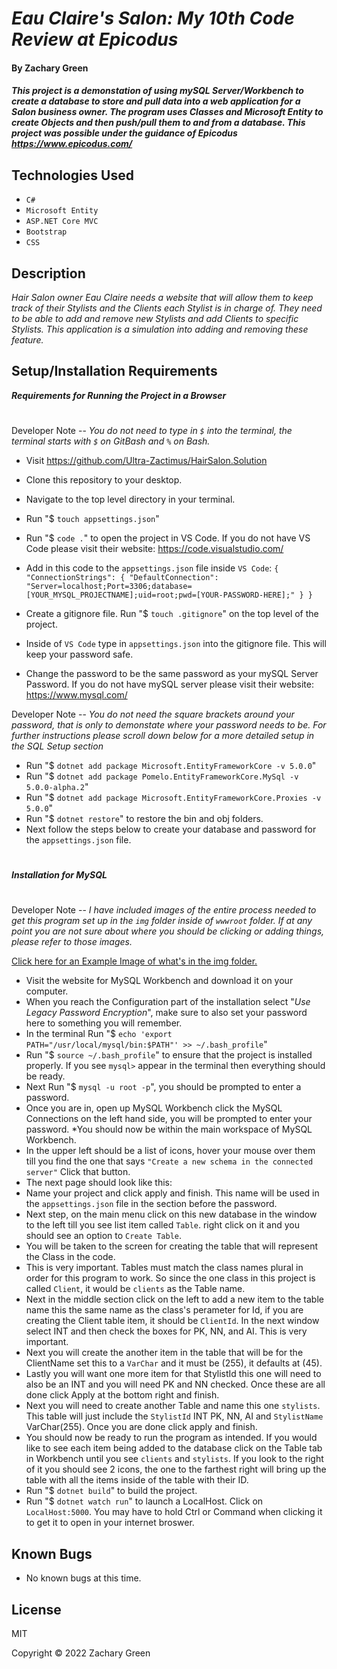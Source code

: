 # _Eau Claire's Salon: My 10th Code Review at Epicodus_

#### By Zachary Green

#### _This project is a demonstation of using mySQL Server/Workbench to create a database to store and pull data into a web application for a Salon business owner. The program uses Classes and Microsoft Entity to create Objects and then push/pull them to and from a database. This project was possible under the guidance of Epicodus https://www.epicodus.com/_

## Technologies Used

* `C#`
* `Microsoft Entity`
* `ASP.NET Core MVC`
* `Bootstrap`
* `CSS`

## Description

_Hair Salon owner Eau Claire needs a website that will allow them to keep track of their Stylists and the Clients each Stylist is in charge of. They need to be able to add and remove new Stylists and add Clients to specific Stylists. This application is a simulation into adding and removing these feature._

## Setup/Installation Requirements

<strong><em>Requirements for Running the Project in a Browser</em></strong>
#

Developer Note -- <em>You do not need to type in `$` into the terminal, the terminal starts with `$` on GitBash and `%` on Bash.</em>

* Visit https://github.com/Ultra-Zactimus/HairSalon.Solution
* Clone this repository to your desktop.
* Navigate to the top level directory in your terminal.
* Run "$ `touch appsettings.json`"
* Run "$ `code .`" to open the project in VS Code. If you do not have VS Code please visit their website: https://code.visualstudio.com/
* Add in this code to the `appsettings.json` file inside `VS Code`:
  `{
    "ConnectionStrings": {
        "DefaultConnection": "Server=localhost;Port=3306;database=[YOUR_MYSQL_PROJECTNAME];uid=root;pwd=[YOUR-PASSWORD-HERE];"
    }
  }`

* Create a gitignore file. Run "$ `touch .gitignore`" on the top level of the project.
* Inside of `VS Code` type in `appsettings.json` into the gitignore file. This will keep your password safe.
* Change the password to be the same password as your mySQL Server Password. If you do not have mySQL server please visit their website: https://www.mysql.com/


Developer Note -- <em>You do not need the square brackets around your password, that is only to demonstate where your password needs to be. For further instructions please scroll down below for a more detailed setup in the SQL Setup section</em>

* Run "$ `dotnet add package Microsoft.EntityFrameworkCore -v 5.0.0`"
* Run "$ `dotnet add package Pomelo.EntityFrameworkCore.MySql -v 5.0.0-alpha.2`"
* Run "$ `dotnet add package Microsoft.EntityFrameworkCore.Proxies -v 5.0.0`"
* Run "$ `dotnet restore`" to restore the bin and obj folders.
* Next follow the steps below to create your database and password for the `appsettings.json` file.
#
<strong><em>Installation for MySQL</em></strong>
#

Developer Note -- <em>I have included images of the entire process needed to get this program set up in the `img` folder inside of `wwwroot` folder. If at any point you are not sure about where you should be clicking or adding things, please refer to those images.</em>

[Click here for an Example Image of what's in the img folder.](https://github.com/Ultra-Zactimus/HairSalon.Solution/img/img02.png)

* Visit the website for MySQL Workbench and download it on your computer.
* When you reach the Configuration part of the installation select "<em>Use Legacy Password Encryption</em>", make sure to also set your password here to something you will remember.
* In the terminal Run "$ `echo 'export PATH="/usr/local/mysql/bin:$PATH"' >> ~/.bash_profile`"
* Run "$ `source ~/.bash_profile`" to ensure that the project is installed properly. If you see `mysql>` appear in the terminal then everything should be ready.
* Next Run "$ `mysql -u root -p`", you should be prompted to enter a password.
* Once you are in, open up MySQL Workbench click the MySQL Connections on the left hand side, you will be prompted to enter your password.
*You should now be within the main workspace of MySQL Workbench.
* In the upper left should be a list of icons, hover your mouse over them till you find the one that says `"Create a new schema in the connected server"` Click that button.
* The next page should look like this:
* Name your project and click apply and finish. This name will be used in the `appsettings.json` file in the section before the password.
* Next step, on the main menu click on this new database in the window to the left till you see list item called `Table`. right click on it and you should see an option to `Create Table`.
* You will be taken to the screen for creating the table that will represent the Class in the code.
* This is very important. Tables must match the class names plural in order for this program to work. So since the one class in this project is called `Client`, it would be `clients` as the Table name.
* Next in the middle section click on the left to add a new item to the table name this the same name as the class's perameter for Id, if you are creating the Client table item, it should be `ClientId`. In the next window select INT and then check the boxes for PK, NN, and AI. This is very important.
* Next you will create the another item in the table that will be for the ClientName set this to a `VarChar` and it must be (255), it defaults at (45).
* Lastly you will want one more item for that StylistId this one will need to also be an INT and you will need PK and NN checked. Once these are all done click Apply at the bottom right and finish.
* Next you will need to create another Table and name this one `stylists`. This table will just include the `StylistId` INT PK, NN, AI and `StylistName` VarChar(255). Once you are done click apply and finish.
* You should now be ready to run the program as intended. If you would like to see each item being added to the database click on the Table tab in Workbench until you see `clients` and `stylists`. If you look to the right of it you should see 2 icons, the one to the farthest right will bring up the table with all the items inside of the table with their ID.
* Run "$ `dotnet build`" to build the project.
* Run "$ `dotnet watch run`" to launch a LocalHost. Click on `LocalHost:5000`. You may have to hold Ctrl or Command when clicking it to get it to open in your internet broswer.

## Known Bugs

* No known bugs at this time.

## License

MIT

Copyright © 2022 Zachary Green